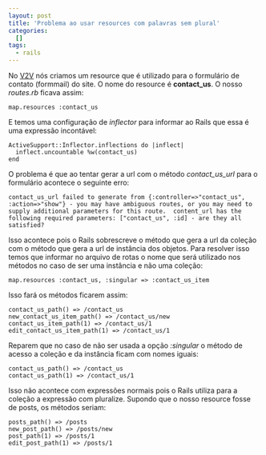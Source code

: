 ```yaml
--- 
layout: post
title: 'Problema ao usar resources com palavras sem plural'
categories: 
  []
tags:
  - rails
---
```



No [V2V][] nós criamos um resource que é utilizado para o formulário de contato (formmail) do site. O nome do resource é **contact\_us**. O nosso _routes.rb_ ficava assim:

    map.resources :contact_us

E temos uma configuração de *inflector* para informar ao Rails que essa é uma expressão incontável:

    ActiveSupport::Inflector.inflections do |inflect|
      inflect.uncountable %w(contact_us)
    end

O problema é que ao tentar gerar a url com o método _contact\_us\_url_ para o formulário acontece o seguinte erro:

    contact_us_url failed to generate from {:controller=>"contact_us", :action=>"show"} - you may have ambiguous routes, or you may need to supply additional parameters for this route.  content_url has the following required parameters: ["contact_us", :id] - are they all satisfied?

Isso acontece pois o Rails sobrescreve o método que gera a url da coleção com o método que gera a url de instância dos objetos. Para resolver isso temos que informar no arquivo de rotas o nome que será utilizado nos métodos no caso de ser uma instância e não uma coleção:

    map.resources :contact_us, :singular => :contact_us_item

Isso fará os métodos ficarem assim:

    contact_us_path() => /contact_us
    new_contact_us_item_path() => /contact_us/new
    contact_us_item_path(1) => /contact_us/1
    edit_contact_us_item_path(1) => /contact_us/1

Reparem que no caso de não ser usada a opção _:singular_ o método de acesso a coleção e da instância ficam com nomes iguais: 

    contact_us_path() => /contact_us
    contact_us_path(1) => /contact_us/1

Isso não acontece com expressões normais pois o Rails utiliza para a coleção a expressão com pluralize. Supondo que o nosso resource fosse de posts, os métodos seriam:

    posts_path() => /posts
    new_post_path() => /posts/new
    post_path(1) => /posts/1
    edit_post_path(1) => /posts/1

[V2V]: http://v2v.org.br


